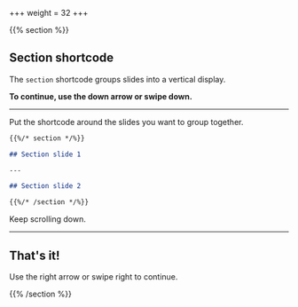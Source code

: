 +++
weight = 32
+++

{{% section %}}

## Section shortcode

The `section` shortcode groups slides into a vertical display.

**To continue, use the down arrow or swipe down.**

---

Put the shortcode around the slides you want to group together.

```markdown
{{%/* section */%}}

## Section slide 1

---

## Section slide 2

{{%/* /section */%}}
```

Keep scrolling down.

---

## That's it!

Use the right arrow or swipe right to continue.

{{% /section %}}


